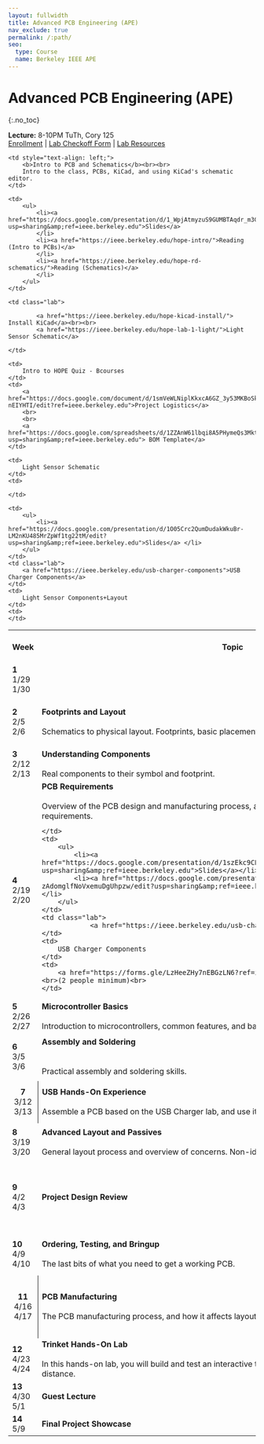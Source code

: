 ```yaml
---
layout: fullwidth
title: Advanced PCB Engineering (APE)
nav_exclude: true
permalink: /:path/
seo:
  type: Course
  name: Berkeley IEEE APE
---
```


# Advanced PCB Engineering (APE)
{:.no_toc}

**Lecture:** 8-10PM TuTh, Cory 125\
[Enrollment](http://berkie.ee/ape-sp25-apply) | [Lab Checkoff Form](https://forms.gle/9t4jXXqQexWVYMTw5?ref=ieee.berkeley.edu) | [Lab Resources](https://drive.google.com/drive/folders/1p97kdv7-6Jbum-YiwUoHo9PsbTBzvS1a?usp=sharing&ref=ieee.berkeley.edu)

<table id="timeline" style="line-height: normal;">
    <tbody><tr>
      <th style="width: 5%;">Week</th>
      <th style="width: 35%;">Topic</th> 
      <th style="width: 15%;">Reference</th>
      <th style="width: 15%;">Lab</th>
      <th style="width: 15%;">Lab Checkoff Due</th>
      <th style="width: 15%;">Project Checkpoint</th>
    </tr><!--kg-card-end: html--><!--kg-card-begin: html--><tr>
    <td class="week">
        <strong>1</strong> <br> 
        1/29<br>1/30
    </td>
    
    <td style="text-align: left;">
        <b>Intro to PCB and Schematics</b><br><br>
        Intro to the class, PCBs, KiCad, and using KiCad's schematic editor.
    </td>
    
    <td>
        <ul>
        	<li><a href="https://docs.google.com/presentation/d/1_WpjAtmyzuS9GUMBTAqdr_m3CKrjq7B2jTPNEdKDj6Q/edit?usp=sharing&amp;ref=ieee.berkeley.edu">Slides</a>
            </li>
            <li><a href="https://ieee.berkeley.edu/hope-intro/">Reading (Intro to PCBs)</a>
            </li> 
            <li><a href="https://ieee.berkeley.edu/hope-rd-schematics/">Reading (Schematics)</a>
            </li> 
        </ul>
    </td>
    
    <td class="lab">
 
            <a href="https://ieee.berkeley.edu/hope-kicad-install/"> Install KiCad</a><br><br>
            <a href="https://ieee.berkeley.edu/hope-lab-1-light/">Light Sensor Schematic</a>
        
    </td>

    <td>
        Intro to HOPE Quiz - Bcourses
    </td>
    <td>
        <a href="https://docs.google.com/document/d/1smVeWLNiplKkxcA6GZ_3y53MKBoSkndNkYT-nEIYHTI/edit?ref=ieee.berkeley.edu">Project Logistics</a>
        <br>
        <br>
        <a href="https://docs.google.com/spreadsheets/d/1ZZAnW61lbqi8A5PHymeQs3MktsaBvQEssZroThjktFo/edit?usp=sharing&amp;ref=ieee.berkeley.edu"> BOM Template</a>
    </td>
    
</tr><!--kg-card-end: html--><!--kg-card-begin: html--><tr>
    <td class="week">
        <strong>2</strong> <br> 
        2/5<br>2/6
    </td>
    <td style="text-align: left;">
        <b>Footprints and Layout</b><br><br>
        Schematics to physical layout. Footprints, basic placement, and routing. 
    </td>
    <td>
        <ul>
            <li>
        <a href="https://docs.google.com/presentation/d/1ZEYT3n4YUe5rT5fIwE1vpuHBZgOFiZS5qvi10xDh4Ac/edit?usp=sharing&amp;ref=ieee.berkeley.edu">Slides</a> </li>
            <li><a href="https://ieee.berkeley.edu/hope-rd-schematics/">Reading (Schematics)</a></li>
        </ul>
    </td>
    <td class="lab"> 
        <a href="https://ieee.berkeley.edu/hope-light-sensor-digikey-search/">Light Sensor Components</a><br><br>
        <a href="https://ieee.berkeley.edu/hope-lab-2-layout/"> Light Sensor Layout</a>
    </td>
    	
    <td>
        Light Sensor Schematic
    </td>
    <td>
        
    </td>
</tr><!--kg-card-end: html--><!--kg-card-begin: html--><tr>
    <td class="week">
        <strong>3</strong> <br> 
        2/12<br>2/13
    </td>
    <td style="text-align: left;">
               <b>Understanding Components</b><br><br>
        Real components to their symbol and footprint.
    </td>
    	
    <td>
        <ul>
            <li><a href="https://docs.google.com/presentation/d/1O05Crc2QumDudakWkuBr-LM2nKU485MrZpWf1tg22tM/edit?usp=sharing&amp;ref=ieee.berkeley.edu">Slides</a> </li>
        </ul>
    </td>
    <td class="lab">
        <a href="https://ieee.berkeley.edu/usb-charger-components">USB Charger Components</a>
    </td>
    <td>
        Light Sensor Components+Layout
    </td>
    <td>
    </td>
</tr><!--kg-card-end: html--><!--kg-card-begin: html--><tr>
    <td class="week">
        <strong>4</strong> <br> 
        2/19<br>2/20
    </td>
    <td style="text-align: left;">
        <b>PCB Requirements</b><br><br>
        Overview of the PCB design and manufacturing process, and how it relates to engineering requirements.
        
    </td>
    <td>
        <ul>
            <li><a href="https://docs.google.com/presentation/d/1szEkc9CNWQVS2_0T3ZBreltsSnQH1pim4ilX3dekydc/edit?usp=sharing&amp;ref=ieee.berkeley.edu">Slides</a></li>
            <li><a href="https://docs.google.com/presentation/d/1_LhTxAqtXAgTtaF7BMxn-zAdomglfNoVxemuDgUhpzw/edit?usp=sharing&amp;ref=ieee.berkeley.edu">Symbol Creation Slides</a></li>
        </ul>
    </td>
    <td class="lab">
                <a href="https://ieee.berkeley.edu/usb-charger-part1/">USB Charger Schematic</a>
    </td>
    <td>
        USB Charger Components
    </td>
    <td>
        <a href="https://forms.gle/LzHeeZHy7nEBGzLN6?ref=ieee.berkeley.edu">Groups Due 2/21</a> <br>(2 people minimum)<br>
    </td>
</tr><!--kg-card-end: html--><!--kg-card-begin: html--><tr>
    <td class="week">
        <strong>5</strong> <br> 
        2/26<br>2/27
    </td>
    <td style="text-align: left;">
        <b>Microcontroller Basics</b><br><br>
        Introduction to microcontrollers, common features, and basic tips on adding them to PCBs
    </td>
    <td>
         <ul>
            <li><a href="https://docs.google.com/presentation/d/1CJfPpZ0wZff7xSfjeDne1GJ4E7e8GdqBduB-JG1Kv68/edit?usp=sharing&amp;ref=ieee.berkeley.edu">Slides</a></li>
        </ul>
    </td>
    <td class="lab">
        <a href="https://ieee.berkeley.edu/usb-charger-layout/">USB Charger Layout</a>
    </td>
    <td>
        USB Charger Schematic
    </td>
    <td>
<a href="http://berkie.ee/hope-fa24-project-proposal?ref=ieee.berkeley.edu">Proposal Due 2/28</a> 
    </td>
</tr><!--kg-card-end: html--><!--kg-card-begin: html--><tr>
    <td class="week">
        <strong>6</strong> <br> 
        3/5<br>3/6
    </td>
    <td style="text-align: left; line-height: 30px;">
        <b>Assembly and Soldering</b><br><br>
        Practical assembly and soldering skills.
    </td>
    <td>
        <ul>
            <li><a href="https://docs.google.com/presentation/d/1UOW9OISqjNoI4p-HWpmuwn0rZM6dTMwDFNixltQbm-8/edit?ref=ieee.berkeley.edu">Slides</a></li>
            <li><a href="https://ieee.berkeley.edu/footprint-creation/"> Creating Footprints </a></li>
        </ul>
    </td>
    <td class="lab">
		Soldering Practice
    </td>
    <td>
        USB Charger Layout
    </td>
    <td>
        Proposal Review
    </td>
</tr><!--kg-card-end: html--><!--kg-card-begin: html--><tr>
    <td style="border-right: 1px solid; text-align:center;">
        <strong>7</strong> <br> 
        3/12<br>3/13
    </td>
    <td style="text-align: left;">
        <strong>USB Hands-On Experience</strong><br><br>
        Assemble a PCB based on the USB Charger lab, and use it to charge your phone. 
    </td>
    <td>
    </td>
    <td class="lab">
        <a href="https://docs.google.com/presentation/d/10QwwdUPcAvdNy7LkakU-zVrh70OtulW7V5JNu-0g_cg/edit?ref=ieee.berkeley.edu#slide=id.gcb501ed038_0_0">USB Charger Hands-On Instructions</a><br>
    </td>
    <td>
    </td>
    <td>
        Project BOM &amp; Schematic Due 3/14
    </td>
</tr><!--kg-card-end: html--><!--kg-card-begin: html--><tr>
    <td class="week">
        <strong>8</strong> <br> 
        3/19<br>3/20
    </td>
    <td style="text-align: left;">
        <b>Advanced Layout and Passives</b><br><br>
        General layout process and overview of concerns. Non-ideal passives. 
    </td>
    <td>
        <ul><li><a href="https://docs.google.com/presentation/d/12JF1bfG0X4mbw5ZZFWQvI6EWk4TB9M_f-vcO1WBV-I8/edit?ref=ieee.berkeley.edu#slide=id.g11f980f9a13_1_191">Slides</a></li>
        <li><!--<a href="https://ieee.berkeley.edu/hope-assembly/">Extra Videos</a>--> Extra Videos</li></ul>
    </td>
    <td class="lab">
    </td>
    <td>
    </td>
    <td>
        Project Work Session
    </td>
</tr><!--kg-card-end: html--><!--kg-card-begin: html--><tr>
    <td class="week">
        <strong>9</strong> <br> 
        4/2<br>4/3
    </td>
    <td style="text-align: left;">
        <b>Project Design Review</b>
    </td>
    <td>
    </td>
    <td class="lab">
Project Design Review in Class<br>
        <a href="https://ieee.berkeley.edu/hope-project-logistics/">Design Review Requirements</a>
    </td>
    <td>
    </td>
    <td>
        Layout Due 4/4
    </td>
</tr><!--kg-card-end: html--><!--kg-card-begin: html--><tr>
    <td class="week">
        <strong>10</strong> <br> 
        4/9<br>4/10
    </td>
    <td style="text-align: left;">
        <b>Ordering, Testing, and Bringup</b><br><br>
        The last bits of what you need to get a working PCB. 
    </td>
    <td>
        <ul><li>
        <a href="https://docs.google.com/presentation/d/1P7q-aZrW74vWJZ5W2cMZ2pb7XZuToVQ3T6C_J3QnbIw/edit?ref=ieee.berkeley.edu">Slides</a>
		</li></ul>
    </td>
    <td class="lab">
        Project Worksession
    </td>
    <td>
    </td>
    <td>
        <strong>FINAL PCB files due 4/10 (Thursday)</strong>
    </td>
</tr><!--kg-card-end: html--><!--kg-card-begin: html--><tr>
    <td style="border-right: 1px solid; text-align:center;">
        <strong>11</strong> <br> 
        4/16<br>4/17
    </td>
    <td style="text-align: left;">
        <b>PCB Manufacturing</b><br><br>
        The PCB manufacturing process, and how it affects layout. Outputs for manufacturing. 
    </td>
    <td>
        <ul>
            <li><a href="https://docs.google.com/presentation/d/1gijMn5mIbhD0eUVxNSDjSfw6dI_Jonb3ylOAnf0B87k/edit?usp=sharing&amp;ref=ieee.berkeley.edu">Slides</a></li>
            <li><a href="https://ieee.berkeley.edu/hope-improving-your-layouts/">Reading (Layout Tips)</a></li>
            <li><a href="https://ieee.berkeley.edu/hope-pcb-manufacturing/">Video</a></li>
        </ul>
    </td>
    <td class="lab">

                
    </td>
    <td>
    </td>
    <td>
        
    </td>
</tr><!--kg-card-end: html--><!--kg-card-begin: html--><tr>
    <td class="week">
        <strong>12</strong> <br> 
        4/23<br>4/24
    </td>
    <td style="text-align: left;">
        <strong>Trinket Hands-On Lab</strong><br><br>
        In this hands-on lab, you will build and test an interactive trinket that senses touch, temperature, and distance.
    </td>
    <td>
            <ul><li>
        <a href="https://docs.google.com/presentation/d/1bOsTk5C67lthT3bNcFUVJ-5W1JC66FXKLbewiVcJpm0/edit?usp=sharing&amp;ref=ieee.berkeley.edu">Slides</a>
		</li></ul>
    </td>
    <td class="lab">
	<a href="https://ieee.berkeley.edu/hope-trinket-lab/">Trinket Lab</a>
    </td>
    <td>
        Trinket Prelab due
    </td>
    <td>
        Project Assembly
    </td>
</tr><!--kg-card-end: html--><!--kg-card-begin: html--><tr>
    <td class="week">
        <strong>13</strong> <br> 
        4/30<br>5/1
    </td>
    <td style="text-align: left;">
        <b>Guest Lecture</b>
    </td>
    <td>
    </td>
    <td class="lab">
    </td>
    <td>
    </td>
    <td>
    </td>
</tr><!--kg-card-end: html--><!--kg-card-begin: html--><tr>
    <td class="week">
        <strong>14</strong> <br> 
        5/9
    </td>
    <td style="text-align: left;">
        <b>Final Project Showcase</b>
    </td>
    <td>
    </td>
    <td class="lab">
    </td>
    <td>
    </td>
    <td>
    </td>
</tr><!--kg-card-end: html--><!--kg-card-begin: html--></tbody></table>

